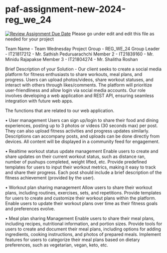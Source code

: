 # paf-assignment-new-2024-reg_we_24
[![Review Assignment Due Date](https://classroom.github.com/assets/deadline-readme-button-24ddc0f5d75046c5622901739e7c5dd533143b0c8e959d652212380cedb1ea36.svg)](https://classroom.github.com/a/2d9khxo6)
Please go under edit and edit this file as needed for your project

Team Name - Team Wednesday
Project Group - REG_WE_24
Group Leader - IT21817212 - Mr. Sathish Peduruarachchi
Member 2 -  IT21839160 - Mr. Minidu Rajapakse
Member 3 - IT21804274 - Mr. Shalitha Roshan


Brief Description of your Solution - 
Our client seeks to create a social media platform for fitness enthusiasts to share workouts, meal plans, and progress. Users can upload photos/videos, share workout statuses, and interact with others through likes/comments. The platform will prioritize user-friendliness and allow login via social media accounts. Our role involves developing a web application and REST API, ensuring seamless integration with future web apps.

The functions that are related to our web application.

• User management Users can sign up/login to share their food and dining experiences, posting up to 3 photos or videos (30 seconds max) per post. They can also upload fitness activities and progress updates similarly. Descriptions can accompany posts, and uploads can be done directly from devices. All content will be displayed in a community feed for engagement.

• Realtime workout status update management Enable users to create and share updates on their current workout status, such as distance ran, number of pushups completed, weight lifted, etc. Provide predefined templates for users to input their workout metrics, making it easy to track and share their progress. Each post should include a brief description of the fitness achievement (provided by the user).

• Workout plan sharing management Allow users to share their workout plans, including routines, exercises, sets, and repetitions. Provide templates for users to create and customize their workout plans within the platform. Enable users to update their workout plans over time as their fitness goals and preferences evolve.

• Meal plan sharing Management Enable users to share their meal plans, including recipes, nutritional information, and portion sizes. Provide tools for users to create and document their meal plans, including options for adding ingredients, cooking instructions, and photos of prepared meals. Implement features for users to categorize their meal plans based on dietary preferences, such as vegetarian, vegan, keto, etc.


